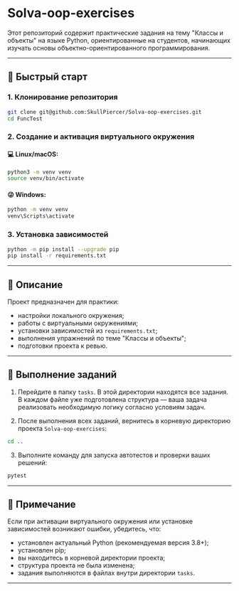 # Solva-oop-exercises

Этот репозиторий содержит практические задания на тему "Классы и объекты" на языке Python, ориентированные на студентов, начинающих изучать основы объектно-ориентированного программирования.

---

## 🚀 Быстрый старт

### 1. Клонирование репозитория

```bash
git clone git@github.com:SkullPiercer/Solva-oop-exercises.git
cd FuncTest
```

### 2. Создание и активация виртуального окружения

#### 💻 Linux/macOS:

```bash
python3 -m venv venv
source venv/bin/activate
```

#### 😜 Windows:

```bash
python -m venv venv
venv\Scripts\activate
```

### 3. Установка зависимостей

```bash
python -m pip install --upgrade pip
pip install -r requirements.txt
```

---

## 🧾 Описание

Проект предназначен для практики:

- настройки локального окружения;
- работы с виртуальными окружениями;
- установки зависимостей из `requirements.txt`;
- выполнения упражнений по теме "Классы и объекты";
- подготовки проекта к ревью.

---

## 🧠 Выполнение заданий

1. Перейдите в папку `tasks`. В этой директории находятся все задания.  
   В каждом файле уже подготовлена структура — ваша задача реализовать необходимую логику согласно условиям задач.

2. После выполнения всех заданий, вернитесь в корневую директорию проекта `Solva-oop-exercises`:

```bash
cd ..
```

3. Выполните команду для запуска автотестов и проверки ваших решений:

```bash
pytest
```

---

## 📌 Примечание

Если при активации виртуального окружения или установке зависимостей возникают ошибки, убедитесь, что:

- установлен актуальный Python (рекомендуемая версия 3.8+);
- установлен pip;
- вы находитесь в корневой директории проекта;
- структура проекта не была изменена;
- задания выполняются в файлах внутри директории `tasks`.

---